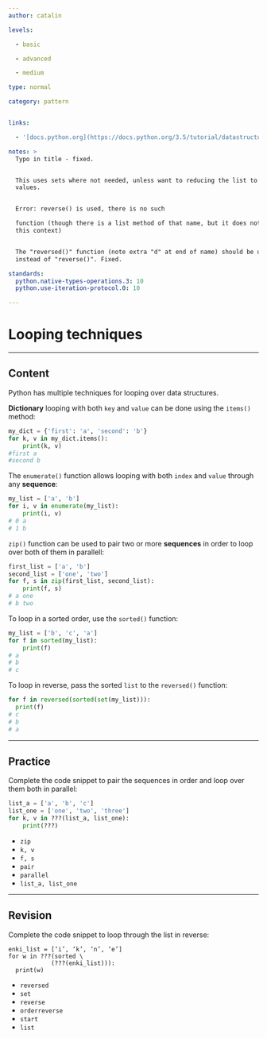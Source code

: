 ```yaml
---
author: catalin

levels:

  - basic

  - advanced

  - medium

type: normal

category: pattern


links:

  - '[docs.python.org](https://docs.python.org/3.5/tutorial/datastructures.html#looping-techniques){website}'

notes: >
  Typo in title - fixed.


  This uses sets where not needed, unless want to reducing the list to unique
  values.


  Error: reverse() is used, there is no such

  function (though there is a list method of that name, but it does not work in
  this context)


  The "reversed()" function (note extra "d" at end of name) should be used
  instead of "reverse()". Fixed.

standards:
  python.native-types-operations.3: 10
  python.use-iteration-protocol.0: 10

---
```


# Looping techniques

---
## Content

Python has multiple techniques for looping over data structures.

**Dictionary** looping with both `key` and `value` can be done using the `items()` method:
```python
my_dict = {'first': 'a', 'second': 'b'}
for k, v in my_dict.items():
    print(k, v)
#first a
#second b
```
The `enumerate()` function allows looping with both `index` and `value` through any **sequence**:
```python
my_list = ['a', 'b']
for i, v in enumerate(my_list):
    print(i, v)
# 0 a
# 1 b
```
`zip()` function can be used to pair two or more **sequences** in order to loop over both of them in parallell:
```python
first_list = ['a', 'b']
second_list = ['one', 'two']
for f, s in zip(first_list, second_list):
    print(f, s)
# a one
# b two
```

To loop in a sorted order, use the `sorted()` function:

```python
my_list = ['b', 'c', 'a']
for f in sorted(my_list):
    print(f)
# a
# b
# c
```

To loop in reverse, pass the sorted `list` to the `reversed()` function:
```python
for f in reversed(sorted(set(my_list))):
  print(f)
# c
# b
# a
```

---
## Practice

Complete the code snippet to pair the sequences in order and loop over them both in parallel:

```python
list_a = ['a', 'b', 'c']
list_one = ['one', 'two', 'three']
for k, v in ???(list_a, list_one):
    print(???)
```

* `zip`
* `k, v`
* `f, s`
* `pair`
* `parallel`
* `list_a, list_one`

---
## Revision

Complete the code snippet to loop through the list in reverse:

```
enki_list = [‘i’, ‘k’, ‘n’, ‘e’]
for w in ???(sorted \
            (???(enki_list))):
  print(w)
```

* `reversed`
* `set`
* `reverse`
* `orderreverse`
* `start`
* `list`
